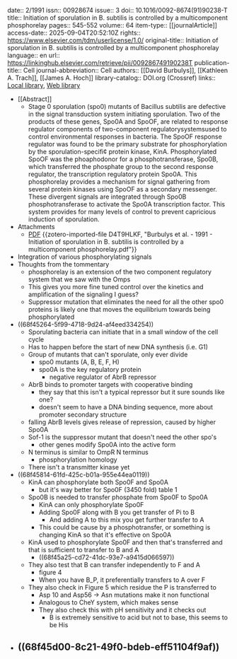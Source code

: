 date:: 2/1991
issn:: 00928674
issue:: 3
doi:: 10.1016/0092-8674(91)90238-T
title:: Initiation of sporulation in B. subtilis is controlled by a multicomponent phosphorelay
pages:: 545-552
volume:: 64
item-type:: [[journalArticle]]
access-date:: 2025-09-04T20:52:10Z
rights:: https://www.elsevier.com/tdm/userlicense/1.0/
original-title:: Initiation of sporulation in B. subtilis is controlled by a multicomponent phosphorelay
language:: en
url:: https://linkinghub.elsevier.com/retrieve/pii/009286749190238T
publication-title:: Cell
journal-abbreviation:: Cell
authors:: [[David Burbulys]], [[Kathleen A. Trach]], [[James A. Hoch]]
library-catalog:: DOI.org (Crossref)
links:: [Local library](zotero://select/library/items/EPZERC7M), [Web library](https://www.zotero.org/users/6106196/items/EPZERC7M)

- [[Abstract]]
	- Stage 0 sporulation (spo0) mutants of Bacillus subtilis are defective in the signal transduction system initiating sporulation. Two of the products of these genes, Spo0A and SpoOF, are related to response regulator components of two-component regulatorysystemsused to control environmental responses in bacteria. The SpoOF response regulator was found to be the primary substrate for phosphorylation by the sporulation-specifi¢ protein kinase, KinA. Phosphorylated SpoOF was the phoaphodonor for a phosphotransferase, Spo0B, which transferred the phosphate group to the second response regulator, the transcription regulatory protein Spo0A. This phosphorelay provides a mechanism for signal gathering from several protein kinases using SpoOF as a secondary messenger. These divergent signals are integrated through Spo0B phosphotransferase to activate the Spo0A transcription factor. This system provides for many levels of control to prevent capricious induction of sporulation.
- Attachments
	- [PDF](zotero://select/library/items/D4T9HLKF) {{zotero-imported-file D4T9HLKF, "Burbulys et al. - 1991 - Initiation of sporulation in B. subtilis is controlled by a multicomponent phosphorelay.pdf"}}
- Integration of various phosphorylating signals
- Thoughts from the tommentary
	- phosphorelay is an extension of the two component regulatory system that we saw with the Omps
	- This gives you more fine tuned control over the kinetics and amplification of the signaling I guess?
	- Suppressor mutation that eliminates the need for all the other spo0 proteins is likely one that moves the equilibrium towards being phosphorylated
- ((68f45264-5f99-4718-9d24-af4eed334254))
	- Sporulating bacteria can initiate that in a small window of the cell cycle
	- Has to happen before the start of new DNA synthesis (i.e. G1)
	- Group of mutants that can't sporulate, only ever divide
		- spo0 mutants (A, B, E, F, H)
		- spo0A is the key regulatory protein
			- negative regulator of AbrB repressor
	- AbrB binds to promoter targets with cooperative binding
		- they say that this isn't a typical repressor but it sure sounds like one?
		- doesn't seem to have a DNA binding sequence, more about promoter secondary structure
	- falling AbrB levels gives release of repression, caused by higher Spo0A
	- Sof-1 is the suppressor mutant that doesn't need the other spo's
		- other genes modify Spo0A into the active form
	- N terminus is similar to OmpR N terminus
		- phosphorylation homology
	- There isn't a transmitter kinase yet
- ((68f45814-61fd-425c-b01a-955e44ea0119))
	- KinA can phosphorylate both Spo0F and Spo0A
		- but it's way better for Spo0F (3450 fold) table 1
	- Spo0B is needed to transfer phosphate from Spo0F to Spo0A
		- KinA can only phosphorylate Spo0F
		- Adding Spo0F along with B you get transfer of Pi to B
			- And adding A to this mix you get further transfer to A
		- This could be cause by a phosphotransfer, or something is changing KinA so that it's effective on Spo0A
	- KinA used to phosphorylate Spo0F and then that's transferred and that is sufficient to transfer to B and A
		- ((68f45a25-cd72-41dc-93e7-a9415d066597))
	- They also test that B can transfer independently to F and A
		- figure 4
		- When you have B_P, it preferentially transfers to A over F
	- They also check in Figure 5 which residue the P is transferred to
		- Asp 10 and Asp56 -> Asn mutations make it non functional
		- Analogous to CheY system, which makes sense
		- They also check this with pH sensitivity and it checks out
			- B is extremely sensitive to acid but not to base, this seems to be His
- ((68f45d00-8c21-49f0-bdeb-eff51104f9af))
	-
